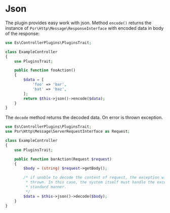 Json
====

The plugin provides easy work with json.
Method `encode()` returns the instance of `Psr\Http\Message\ResponseInterface`
with encoded data in body of the response:
```php
use Es\ControllerPlugins\PluginsTrait;

class ExampleController
{
    use PluginsTrait;

    public function fooAction()
    {
        $data = [
            'foo' => 'bar',
            'bat' => 'baz',
        ];
        return $this->json()->encode($data);
    }
}
```

The `decode` method returns the decoded data. On error is thrown exception.
```php
use Es\ControllerPlugins\PluginsTrait;
use Psr\Http\Message\ServerRequestInterface as Request;

class ExampleController
{
    use PluginsTrait;

    public function barAction(Request $request)
    {
        $body = (string) $request->getBody();

        /* if unable to decode the content of request, the exception will be 
         * thrown. In this case, the system itself must handle the exception 
         * standard manner.
         */
        $data = $this->json()->decode($body);
    }
}
```
